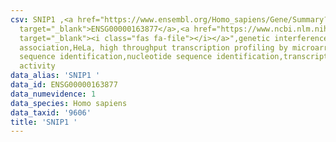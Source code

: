 ```yaml
---
csv: SNIP1 ,<a href="https://www.ensembl.org/Homo_sapiens/Gene/Summary?db=core;g=ENSG00000163877"
  target="_blank">ENSG00000163877</a>,<a href="https://www.ncbi.nlm.nih.gov/pubmed/28369544"
  target="_blank"><i class="fas fa-file"></i></a>",genetic interference,functional
  association,HeLa, high throughput transcription profiling by microarray,nucleotide
  sequence identification,nucleotide sequence identification,transcriptional regulation,up-regulates
  activity
data_alias: 'SNIP1 '
data_id: ENSG00000163877
data_numevidence: 1
data_species: Homo sapiens
data_taxid: '9606'
title: 'SNIP1 '
---
```

